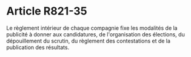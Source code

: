 # Article R821-35

Le règlement intérieur de chaque compagnie fixe les modalités de la publicité à donner aux candidatures, de l'organisation des élections, du dépouillement du scrutin, du règlement des contestations et de la publication des résultats.